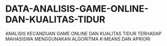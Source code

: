 # DATA-ANALISIS-GAME-ONLINE-DAN-KUALITAS-TIDUR
ANALISIS KECANDUAN GAME ONLINE DAN KUALITAS TIDUR TERHADAP MAHASISWA MENGGUNAKAN ALGORITMA K-MEANS DAN APRIORI
